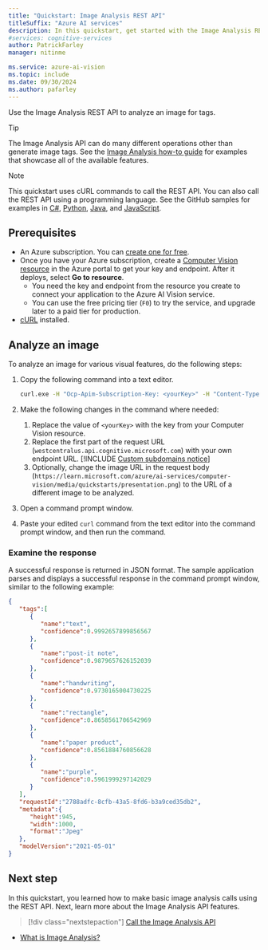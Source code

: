 ```yaml
---
title: "Quickstart: Image Analysis REST API"
titleSuffix: "Azure AI services"
description: In this quickstart, get started with the Image Analysis REST API.
#services: cognitive-services
author: PatrickFarley
manager: nitinme

ms.service: azure-ai-vision
ms.topic: include
ms.date: 09/30/2024
ms.author: pafarley
---
```


Use the Image Analysis REST API to analyze an image for tags.

> [!TIP]
> The Image Analysis API can do many different operations other than generate image tags. See the [Image Analysis how-to guide](../how-to/call-analyze-image.md) for examples that showcase all of the available features.

> [!NOTE]
> This quickstart uses cURL commands to call the REST API. You can also call the REST API using a programming language. See the GitHub samples for examples in [C#](https://github.com/Azure-Samples/cognitive-services-quickstart-code/tree/master/dotnet/ComputerVision/REST), [Python](https://github.com/Azure-Samples/cognitive-services-quickstart-code/tree/master/python/ComputerVision/REST), [Java](https://github.com/Azure-Samples/cognitive-services-quickstart-code/tree/master/java/ComputerVision/REST), and [JavaScript](https://github.com/Azure-Samples/cognitive-services-quickstart-code/tree/master/javascript/ComputerVision/REST).

## Prerequisites

* An Azure subscription. You can [create one for free](https://azure.microsoft.com/pricing/purchase-options/azure-account?icid=ai-services).
* Once you have your Azure subscription, create a [Computer Vision resource](https://portal.azure.com/#create/Microsoft.CognitiveServicesComputerVision) in the Azure portal to get your key and endpoint. After it deploys, select **Go to resource**.
  * You need the key and endpoint from the resource you create to connect your application to the Azure AI Vision service.
  * You can use the free pricing tier (`F0`) to try the service, and upgrade later to a paid tier for production.
* [cURL](https://curl.se) installed.

## Analyze an image

To analyze an image for various visual features, do the following steps:

1. Copy the following command into a text editor.

    ```bash
    curl.exe -H "Ocp-Apim-Subscription-Key: <yourKey>" -H "Content-Type: application/json" "https://westcentralus.api.cognitive.microsoft.com/vision/v3.2/analyze?visualFeatures=Tags" -d "{'url':'https://learn.microsoft.com/azure/ai-services/computer-vision/media/quickstarts/presentation.png'}"
    ```

1. Make the following changes in the command where needed:
    1. Replace the value of `<yourKey>` with the key from your Computer Vision resource.
    1. Replace the first part of the request URL (`westcentralus.api.cognitive.microsoft.com`) with your own endpoint URL.
        [!INCLUDE [Custom subdomains notice](../../includes/cognitive-services-custom-subdomains-note.md)]
    1. Optionally, change the image URL in the request body (`https://learn.microsoft.com/azure/ai-services/computer-vision/media/quickstarts/presentation.png`) to the URL of a different image to be analyzed.
1. Open a command prompt window.
1. Paste your edited `curl` command from the text editor into the command prompt window, and then run the command.

### Examine the response

A successful response is returned in JSON format. The sample application parses and displays a successful response in the command prompt window, similar to the following example:

```json
{
   "tags":[
      {
         "name":"text",
         "confidence":0.9992657899856567
      },
      {
         "name":"post-it note",
         "confidence":0.9879657626152039
      },
      {
         "name":"handwriting",
         "confidence":0.9730165004730225
      },
      {
         "name":"rectangle",
         "confidence":0.8658561706542969
      },
      {
         "name":"paper product",
         "confidence":0.8561884760856628
      },
      {
         "name":"purple",
         "confidence":0.5961999297142029
      }
   ],
   "requestId":"2788adfc-8cfb-43a5-8fd6-b3a9ced35db2",
   "metadata":{
      "height":945,
      "width":1000,
      "format":"Jpeg"
   },
   "modelVersion":"2021-05-01"
}
```

## Next step

In this quickstart, you learned how to make basic image analysis calls using the REST API. Next, learn more about the Image Analysis API features.

> [!div class="nextstepaction"]
>[Call the Image Analysis API](../how-to/call-analyze-image.md)

* [What is Image Analysis?](../overview-image-analysis.md)
